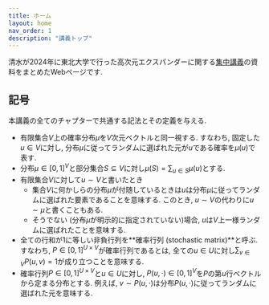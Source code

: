 ```yaml
---
title: ホーム
layout: home
nav_order: 1
description: "講義トップ"
---
```


清水が2024年に東北大学で行った高次元エクスパンダーに関する[集中講義](http://www.math.tohoku.ac.jp/research/2024/intensive/240527.pdf)の資料をまとめたWebページです.

## 記号

本講義の全てのチャプターで共通する記法とその定義を与える.

- 有限集合$V$上の確率分布$\mu$を$V$次元ベクトルと同一視する. すなわち, 固定した$u\in V$に対し, 分布$\mu$に従ってランダムに選ばれた元が$u$である確率を$\mu(u)$で表す.
- 分布$\mu \in [0,1]^V$と部分集合$S\subseteq V$に対し$\mu(S) = \sum_{u\in S}\mu(u)$とする.
- 有限集合$V$に対して$u\sim V$と書いたとき
  - 集合$V$に何かしらの分布$\mu$が付随しているときは$u$は分布$\mu$に従ってランダムに選ばれた要素であることを意味する. このとき, $u\sim V$の代わりに$u \sim \mu$と書くこともある.
  - そうでない (分布$\mu$が明示的に指定されていない)場合, $u$は$V$上一様ランダムに選ばれたことを意味する.
- 全ての行和が$1$に等しい非負行列を**確率行列 (stochastic matrix)**と呼ぶ. すなわち, $P \in [0,1]^{U\times V}$が確率行列であるとは, 全ての$u\in U$に対し$\sum_{v \in V} P(u,v) = 1$が成り立つことを意味する.
- 確率行列$P\in [0,1]^{U\times V}$と$u\in U$に対し, $P(u,\cdot) \in [0,1]^V$を$P$の第$u$行ベクトルから定まる分布とする. 例えば, $v \sim P(u,\cdot)$は分布$P(u,\cdot)$に従ってランダムに選ばれた元を意味する.
